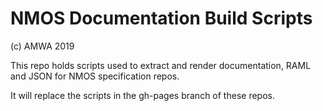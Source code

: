 # NMOS Documentation Build Scripts

(c) AMWA 2019

This repo holds scripts used to extract and render documentation, RAML and JSON for NMOS specification repos.

It will replace the scripts in the gh-pages branch of these repos.

